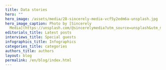 ```yaml
---
title: Data stories
hero: ""
hero_image: /assets/media/28-sincerely-media-vcf5y2edm6a-unsplash.jpg
hero_image_caption: Photo by [Sincerely
  Media](https://unsplash.com/@sincerelymedia?utm_source=unsplash&utm_medium=referral&utm_content=creditCopyText) on [Unsplash](https://unsplash.com/s/photos/blog?utm_source=unsplash&utm_medium=referral&utm_content=creditCopyText)
editorials_title: Latest posts
interviews_title: Special guests
infographics_title: Infographics
categories_title: categories
authors_title: authors
layout: blog
permalink: /en/blog/index.html
---
```

